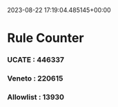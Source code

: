 2023-08-22 17:19:04.485145+00:00
# Rule Counter 
 ### UCATE : 446337

 ### Veneto : 220615

 ### Allowlist : 13930